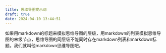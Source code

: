 ```yaml
---
title: 思维导图提示词
draft: true
date: 2024-04-10 13:44:51
---
```

如果用markdown的标题来模拟思维导图的层级，用markdown的列表模拟思维导图的末级节点，思维导图的同层级不能同时存在markdown列表和markdown标题。我们就叫他markdown思维导图吧。